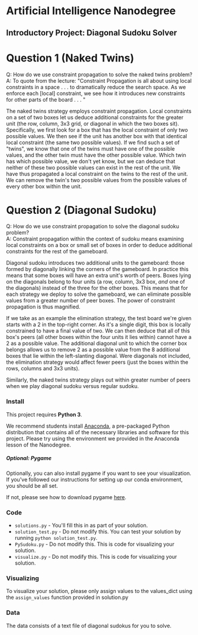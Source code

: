 # Artificial Intelligence Nanodegree
## Introductory Project: Diagonal Sudoku Solver

# Question 1 (Naked Twins)
Q: How do we use constraint propagation to solve the naked twins problem?
A: To quote from the lecture: "Constraint Propagation is all about using local constraints in a space . . . to dramatically reduce the search space. As we enforce each [local] constraint, we see how it introduces new constraints for other parts of the board . . . "

The naked twins strategy employs constraint propagation. Local constraints on a set of two boxes let us deduce additional constraints for the greater unit (the row, column, 3x3 grid, or diagonal in which the two boxes sit). Specifically, we first look for a box that has the local constraint of only two possible values. We then see if the unit has another box with that identical local constraint (the same two possible values). If we find such a set of "twins", we know that one of the twins must have one of the possible values, and the other twin must have the other possible value. Which twin has which possible value, we don't yet know, but we can deduce that neither of these two possible values can exist in the rest of the unit. We have thus propagated a local constraint on the twins to the rest of the unit. We can remove the twin's two possible values from the possible values of every other box within the unit.

# Question 2 (Diagonal Sudoku)
Q: How do we use constraint propagation to solve the diagonal sudoku problem?  
A: Constraint propagation within the context of sudoku means examining local constraints on a box or small set of boxes in order to deduce additional constraints for the rest of the gameboard.

Diagonal sudoku introduces two additional units to the gameboard: those formed by diagonally linking the corners of the gameboard. In practice this means that some boxes will have an extra unit's worth of peers. Boxes lying on the diagonals belong to four units (a row, column, 3x3 box, *and* one of the diagonals) instead of the three for the other boxes. This means that for each strategy we deploy to solve the gameboard, we can eliminate possible values from a greater number of peer boxes. The power of constraint propagation is thus magnified.

If we take as an example the elimination strategy, the test board we're given starts with a 2 in the top-right corner. As it's a single digit, this box is locally constrained to have a final value of two. We can then deduce that all of this box's peers (all other boxes within the four units it lies within) cannot have a 2 as a possible value. The additional diagonal unit to which the corner box belongs allows us to remove 2 as a possible value from the 8 additional boxes that lie within the left-slanting diagonal. Were diagonals not included, the elimination strategy would affect fewer peers (just the boxes within the rows, columns and 3x3 units).

Similarly, the naked twins strategy plays out within greater number of peers when we play diagonal sudoku versus regular sudoku.

### Install

This project requires **Python 3**.

We recommend students install [Anaconda](https://www.continuum.io/downloads), a pre-packaged Python distribution that contains all of the necessary libraries and software for this project.
Please try using the environment we provided in the Anaconda lesson of the Nanodegree.

##### Optional: Pygame

Optionally, you can also install pygame if you want to see your visualization. If you've followed our instructions for setting up our conda environment, you should be all set.

If not, please see how to download pygame [here](http://www.pygame.org/download.shtml).

### Code

* `solutions.py` - You'll fill this in as part of your solution.
* `solution_test.py` - Do not modify this. You can test your solution by running `python solution_test.py`.
* `PySudoku.py` - Do not modify this. This is code for visualizing your solution.
* `visualize.py` - Do not modify this. This is code for visualizing your solution.

### Visualizing

To visualize your solution, please only assign values to the values_dict using the ```assign_values``` function provided in solution.py

### Data

The data consists of a text file of diagonal sudokus for you to solve.
